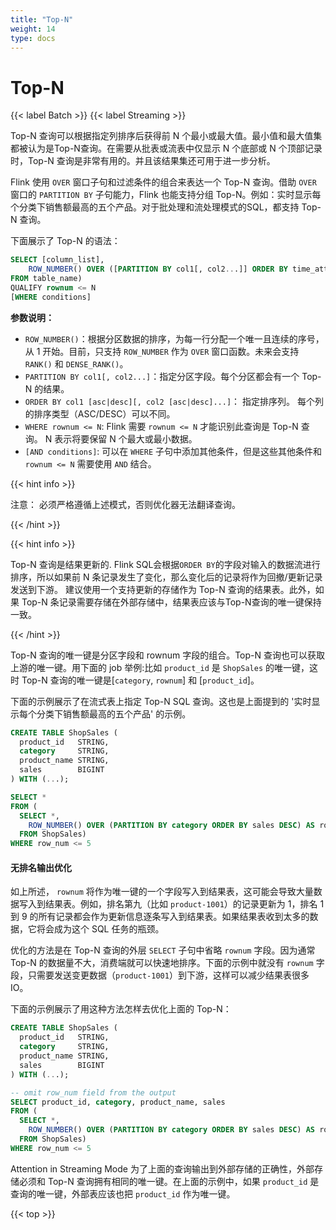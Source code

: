 ```yaml
---
title: "Top-N"
weight: 14
type: docs
---
```

<!--
Licensed to the Apache Software Foundation (ASF) under one
or more contributor license agreements.  See the NOTICE file
distributed with this work for additional information
regarding copyright ownership.  The ASF licenses this file
to you under the Apache License, Version 2.0 (the
"License"); you may not use this file except in compliance
with the License.  You may obtain a copy of the License at

  http://www.apache.org/licenses/LICENSE-2.0

Unless required by applicable law or agreed to in writing,
software distributed under the License is distributed on an
"AS IS" BASIS, WITHOUT WARRANTIES OR CONDITIONS OF ANY
KIND, either express or implied.  See the License for the
specific language governing permissions and limitations
under the License.
-->

# Top-N
{{< label Batch >}} {{< label Streaming >}}

Top-N 查询可以根据指定列排序后获得前 N 个最小或最大值。最小值和最大值集都被认为是Top-N查询。在需要从批表或流表中仅显示 N 个底部或 N 个顶部记录时，Top-N 查询是非常有用的。并且该结果集还可用于进一步分析。

Flink 使用 `OVER` 窗口子句和过滤条件的组合来表达一个 Top-N 查询。借助 `OVER` 窗口的 `PARTITION BY` 子句能力，Flink 也能支持分组 Top-N。例如：实时显示每个分类下销售额最高的五个产品。对于批处理和流处理模式的SQL，都支持 Top-N 查询。

下面展示了 Top-N 的语法：

```sql
SELECT [column_list],
    ROW_NUMBER() OVER ([PARTITION BY col1[, col2...]] ORDER BY time_attr [asc|desc]) AS rownum
FROM table_name)
QUALIFY rownum <= N
[WHERE conditions]
```

**参数说明：**
- `ROW_NUMBER()`：根据分区数据的排序，为每一行分配一个唯一且连续的序号，从 1 开始。目前，只支持 `ROW_NUMBER` 作为 `OVER` 窗口函数。未来会支持 `RANK()` 和 `DENSE_RANK()`。
- `PARTITION BY col1[, col2...]`：指定分区字段。每个分区都会有一个 Top-N 的结果。
- `ORDER BY col1 [asc|desc][, col2 [asc|desc]...]`： 指定排序列。 每个列的排序类型（ASC/DESC）可以不同。
- `WHERE rownum <= N`: Flink 需要 `rownum <= N` 才能识别此查询是 Top-N 查询。 N 表示将要保留 N 个最大或最小数据。
- `[AND conditions]`: 可以在 `WHERE` 子句中添加其他条件，但是这些其他条件和 `rownum <= N` 需要使用 `AND` 结合。

{{< hint info >}}

注意： 必须严格遵循上述模式，否则优化器无法翻译查询。

{{< /hint >}}

{{< hint info >}}

Top-N 查询是<span class="label label-info">结果更新</span>的. Flink SQL会根据`ORDER BY`的字段对输入的数据流进行排序，所以如果前 N 条记录发生了变化，那么变化后的记录将作为回撤/更新记录发送到下游。
建议使用一个支持更新的存储作为 Top-N 查询的结果表。此外，如果 Top-N 条记录需要存储在外部存储中，结果表应该与Top-N查询的唯一键保持一致。

{{< /hint >}}

Top-N 查询的唯一键是分区字段和 rownum 字段的组合。Top-N 查询也可以获取上游的唯一键。用下面的 job 举例:比如 `product_id` 是 `ShopSales` 的唯一键，这时 Top-N 查询的唯一键是[`category`, `rownum`] 和 [`product_id`]。

下面的示例展示了在流式表上指定 Top-N SQL 查询。这也是上面提到的 '实时显示每个分类下销售额最高的五个产品' 的示例。

```sql
CREATE TABLE ShopSales (
  product_id   STRING,
  category     STRING,
  product_name STRING,
  sales        BIGINT
) WITH (...);

SELECT *
FROM (
  SELECT *,
    ROW_NUMBER() OVER (PARTITION BY category ORDER BY sales DESC) AS row_num
  FROM ShopSales)
WHERE row_num <= 5
```

#### 无排名输出优化

如上所述， `rownum` 将作为唯一键的一个字段写入到结果表，这可能会导致大量数据写入到结果表。例如，排名第九（比如 `product-1001`）的记录更新为 1，排名 1 到 9 的所有记录都会作为更新信息逐条写入到结果表。如果结果表收到太多的数据，它将会成为这个 SQL 任务的瓶颈。

优化的方法是在 Top-N 查询的外层 `SELECT` 子句中省略 `rownum` 字段。因为通常 Top-N 的数据量不大，消费端就可以快速地排序。下面的示例中就没有 `rownum` 字段，只需要发送变更数据（`product-1001`）到下游，这样可以减少结果表很多 IO。

下面的示例展示了用这种方法怎样去优化上面的 Top-N：

```sql
CREATE TABLE ShopSales (
  product_id   STRING,
  category     STRING,
  product_name STRING,
  sales        BIGINT
) WITH (...);

-- omit row_num field from the output
SELECT product_id, category, product_name, sales
FROM (
  SELECT *,
    ROW_NUMBER() OVER (PARTITION BY category ORDER BY sales DESC) AS row_num
  FROM ShopSales)
WHERE row_num <= 5
```
<span class="label label-danger">Attention in Streaming Mode</span> 为了上面的查询输出到外部存储的正确性，外部存储必须和 Top-N 查询拥有相同的唯一键。在上面的示例中，如果 `product_id` 是查询的唯一键，外部表应该也把 `product_id` 作为唯一键。

{{< top >}}
